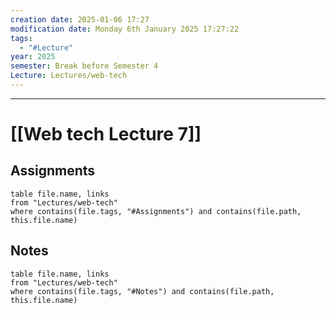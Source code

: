 ```yaml
---
creation date: 2025-01-06 17:27
modification date: Monday 6th January 2025 17:27:22
tags:
  - "#Lecture"
year: 2025
semester: Break before Semester 4
Lecture: Lectures/web-tech
---
```

---
# [[Web tech Lecture 7]]


## Assignments

 ```dataview
table file.name, links
from "Lectures/web-tech"
where contains(file.tags, "#Assignments") and contains(file.path, this.file.name)
```



## Notes


 ```dataview
table file.name, links
from "Lectures/web-tech"
where contains(file.tags, "#Notes") and contains(file.path, this.file.name)
```




